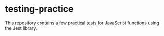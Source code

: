 # testing-practice
 This repository contains a few practical tests for JavaScript functions using the Jest library.
